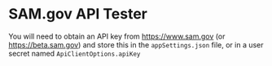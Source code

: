 # SAM.gov API Tester

You will need to obtain an API key from https://www.sam.gov (or https://beta.sam.gov) and store this in the `appSettings.json` file, or in a user secret named `ApiClientOptions.apiKey`
